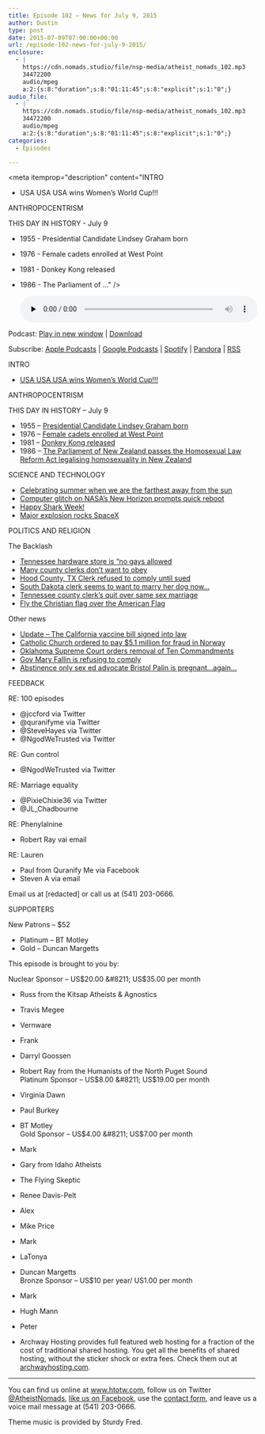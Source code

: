 ```yaml
---
title: Episode 102 – News for July 9, 2015
author: Dustin
type: post
date: 2015-07-09T07:00:00+00:00
url: /episode-102-news-for-july-9-2015/
enclosure:
  - |
    https://cdn.nomads.studio/file/nsp-media/atheist_nomads_102.mp3
    34472200
    audio/mpeg
    a:2:{s:8:"duration";s:8:"01:11:45";s:8:"explicit";s:1:"0";}
audio_file:
  - |
    https://cdn.nomads.studio/file/nsp-media/atheist_nomads_102.mp3
    34472200
    audio/mpeg
    a:2:{s:8:"duration";s:8:"01:11:45";s:8:"explicit";s:1:"0";}
categories:
  - Episodes

---
```

<div itemscope itemtype="http://schema.org/AudioObject">
  <meta itemprop="name" content="Episode 102 &#8211; News for July 9, 2015" />
  
  <meta itemprop="uploadDate" content="2015-07-09T01:00:00-06:00" />
  
  <meta itemprop="encodingFormat" content="audio/mpeg" />
  
  <meta itemprop="duration" content="PT1H11M45S" />
  
  <meta itemprop="description" content="INTRO
* USA USA USA wins Women’s World Cup!!!

ANTHROPOCENTRISM

THIS DAY IN HISTORY - July 9

* 1955 - Presidential Candidate Lindsey Graham born
* 1976 - Female cadets enrolled at West Point
* 1981 - Donkey Kong released
* 1986 - The Parliament of ..." />
  
  <meta itemprop="contentUrl" content="https://dts.podtrac.com/redirect.mp3/cdn.nomads.studio/file/nsp-media/atheist_nomads_102.mp3" />
  
  <meta itemprop="contentSize" content="32.9" />
  </p> 
  
  <div class="powerpress_player" id="powerpress_player_8359">
    <audio class="wp-audio-shortcode" id="audio-5134-103" preload="none" style="width: 100%;" controls="controls"><source type="audio/mpeg" src="https://dts.podtrac.com/redirect.mp3/cdn.nomads.studio/file/nsp-media/atheist_nomads_102.mp3?_=103" /><a href="https://dts.podtrac.com/redirect.mp3/cdn.nomads.studio/file/nsp-media/atheist_nomads_102.mp3">https://dts.podtrac.com/redirect.mp3/cdn.nomads.studio/file/nsp-media/atheist_nomads_102.mp3</a></audio>
  </div>
</div>

<p class="powerpress_links powerpress_links_mp3">
  Podcast: <a href="https://dts.podtrac.com/redirect.mp3/cdn.nomads.studio/file/nsp-media/atheist_nomads_102.mp3" class="powerpress_link_pinw" target="_blank" title="Play in new window" onclick="return powerpress_pinw('https://htotw.com/?powerpress_pinw=5134-podcast');" rel="nofollow">Play in new window</a> | <a href="https://dts.podtrac.com/redirect.mp3/cdn.nomads.studio/file/nsp-media/atheist_nomads_102.mp3" class="powerpress_link_d" title="Download" rel="nofollow" download="atheist_nomads_102.mp3">Download</a>
</p>

<p class="powerpress_links powerpress_subscribe_links">
  Subscribe: <a href="https://podcasts.apple.com/us/podcast/humanists-take-on-the-world/id530050098?mt=2&ls=1" class="powerpress_link_subscribe powerpress_link_subscribe_itunes" target="_blank" title="Subscribe on Apple Podcasts" rel="nofollow">Apple Podcasts</a> | <a href="https://www.google.com/podcasts?feed=aHR0cDovL2F0aGVpc3Rub21hZHMubGlic3luLmNvbS9yc3M%3D" class="powerpress_link_subscribe powerpress_link_subscribe_googleplay" target="_blank" title="Subscribe on Google Podcasts" rel="nofollow">Google Podcasts</a> | <a href="https://open.spotify.com/show/3LzK2xZGike6Tc1GEMtMbr?si=LieN9SNuTpq96smuaUsH8A" class="powerpress_link_subscribe powerpress_link_subscribe_spotify" target="_blank" title="Subscribe on Spotify" rel="nofollow">Spotify</a> | <a href="https://www.pandora.com/podcast/atheist-nomads/PC:10122?corr=62071012&part=ug" class="powerpress_link_subscribe powerpress_link_subscribe_pandora" target="_blank" title="Subscribe on Pandora" rel="nofollow">Pandora</a> | <a href="https://htotw.com/feed/podcast/" class="powerpress_link_subscribe powerpress_link_subscribe_rss" target="_blank" title="Subscribe via RSS" rel="nofollow">RSS</a>
</p>

INTRO  
* <a href="http://edition.cnn.com/2015/07/06/football/womens-world-cup-final/index.html" target="_blank" rel="noopener">USA USA USA wins Women’s World Cup!!!</a>

ANTHROPOCENTRISM

THIS DAY IN HISTORY &#8211; July 9

* 1955 &#8211; <a href="https://en.wikipedia.org/wiki/Lindsey_Graham" target="_blank" rel="noopener">Presidential Candidate Lindsey Graham born</a>  
* 1976 &#8211; <a href="http://www.history.com/this-day-in-history/female-cadets-enrolled-at-west-point" target="_blank" rel="noopener">Female cadets enrolled at West Point</a>  
* 1981 &#8211; <a href="https://en.wikipedia.org/wiki/Donkey_Kong" target="_blank" rel="noopener">Donkey Kong released</a>  
* 1986 &#8211; <a href="https://en.wikipedia.org/wiki/Homosexual_Law_Reform_Act_1986" target="_blank" rel="noopener">The Parliament of New Zealand passes the Homosexual Law Reform Act legalising homosexuality in New Zealand</a>

SCIENCE AND TECHNOLOGY

* <a href="http://phys.org/news/2015-07-earth-aphelion.html" target="_blank" rel="noopener">Celebrating summer when we are the farthest away from the sun</a>  
* <a href="http://phys.org/news/2015-07-spacecraft-pluto-recovers.html" target="_blank" rel="noopener">Computer glitch on NASA’s New Horizon prompts quick reboot</a>  
* <a href="http://www.cnn.com/2015/07/02/us/north-carolina-shark-attack/" target="_blank" rel="noopener">Happy Shark Week!</a>  
* <a href="http://www.floridatoday.com/story/tech/science/space/2015/07/06/spacex-preliminary-falcon-failure-cause-week/29761611/" target="_blank" rel="noopener">Major explosion rocks SpaceX</a>

POLITICS AND RELIGION

The Backlash

* <a href="http://www.wbir.com/story/news/local/claiborne-hancock-grainger-union/2015/06/30/store-puts-up-no-gays-allowed-sign-after-same-sex-marriage-ruling/29497621/" target="_blank" rel="noopener">Tennessee hardware store is “no gays allowed</a>  
* <a href="http://www.rawstory.com/2015/06/i-dont-stand-alone-county-clerks-invoke-religious-freedom-to-ignore-law-on-same-sex-marriage/" target="_blank" rel="noopener">Many county clerks don’t want to obey</a>  
* <a href="http://thinkprogress.org/lgbt/2015/07/07/3677515/texas-clerk-marriage-lawsuit/" target="_blank" rel="noopener">Hood County, TX Clerk refused to comply until sued</a>  
* <a href="http://www.ksfy.com/home/headlines/Sioux-Falls-woman-made-over-offensive-comment-from-county-employee-310824651.html?device=tablet&c=y" target="_blank" rel="noopener">South Dakota clerk seems to want to marry her dog now&#8230;</a>  
* <a href="http://www.wbir.com/story/news/2015/07/02/clerk-employees-quit-rather-than-issue-gay-marriage-licenses/29646743/" target="_blank" rel="noopener">Tennessee county clerk&#8217;s quit over same sex marriage</a>  
* <a href="http://www.rawstory.com/2015/07/anti-gay-nc-pastor-launches-movement-to-fly-christian-flag-above-the-american-flag/" target="_blank" rel="noopener">Fly the Christian flag over the American Flag</a>

Other news

* <a href="http://www.sacbee.com/news/politics-government/capitol-alert/article25834726.html" target="_blank" rel="noopener">Update &#8211; The California vaccine bill signed into law</a>  
* <a href="http://www.upi.com/Top_News/World-News/2015/07/01/Catholic-Church-in-Norway-ordered-to-pay-51-million-for-fraud/9071435757885/?spt=sec&or=tn" target="_blank" rel="noopener">Catholic Church ordered to pay $5.1 million for fraud in Norway</a>  
* <a href="http://www.tulsaworld.com/news/capitol_report/state-supreme-court-rules-against-ten-commandments-monument-at-capitol/article_5f8354f8-e0aa-56ec-8f0b-315b4a4475e2.html?mode=jqm" target="_blank" rel="noopener">Oklahoma Supreme Court orders removal of Ten Commandments</a>  
* <a href="http://www.tulsaworld.com/news/capitol_report/ten-commandments-monument-to-remain-at-capitol-gov-mary-fallin/article_b6a922ce-2d5e-5675-9929-5f18658ee5b9.html" target="_blank" rel="noopener">Gov Mary Fallin is refusing to comply</a>  
* <a href="http://www.rawstory.com/2015/06/can-bristol-palin-finally-admit-that-abstinence-education-is-garbage/" target="_blank" rel="noopener">Abstinence only sex ed advocate Bristol Palin is pregnant&#8230;again&#8230;</a>

FEEDBACK

RE: 100 episodes  
* @jccford via Twitter  
* @quranifyme via Twitter  
* @SteveHayes via Twitter  
* @NgodWeTrusted via Twitter

RE: Gun control  
* @NgodWeTrusted via Twitter

RE: Marriage equality  
* @PixieChixie36 via Twitter  
* @JL_Chadbourne

RE: Phenylalnine  
* Robert Ray vai email

RE: Lauren  
* Paul from Quranify Me via Facebook  
* Steven A via email

Email us at [redacted] or call us at (541) 203-0666.

SUPPORTERS

New Patrons &#8211; $52

* Platinum &#8211; BT Motley  
* Gold &#8211; Duncan Margetts

This episode is brought to you by:

Nuclear Sponsor &#8211; US$20.00 &#8211; US$35.00 per month  
* Russ from the Kitsap Atheists & Agnostics  
* Travis Megee  
* Vernware  
* Frank  
* Darryl Goossen  
* Robert Ray from the Humanists of the North Puget Sound  
Platinum Sponsor &#8211; US$8.00 &#8211; US$19.00 per month  
* Virginia Dawn  
* Paul Burkey  
* BT Motley  
Gold Sponsor &#8211; US$4.00 &#8211; US$7.00 per month  
* Mark  
* Gary from Idaho Atheists  
* The Flying Skeptic  
* Renee Davis-Pelt  
* Alex  
* Mike Price  
* Mark  
* LaTonya  
* Duncan Margetts  
Bronze Sponsor &#8211; US$10 per year/ US1.00 per month  
* Mark  
* Hugh Mann  
* Peter

* Archway Hosting provides full featured web hosting for a fraction of the cost of traditional shared hosting. You get all the benefits of shared hosting, without the sticker shock or extra fees. Check them out at <a href="http://archwayhosting.com/" target="_blank" rel="noopener">archwayhosting.com</a>.

<hr width="500" />

You can find us online at <a href="https://www.htotw.com/" target="_blank" rel="noopener">www.htotw.com</a>, follow us on Twitter <a href="https://htotw.com/twitter" target="_blank" rel="noopener">@AtheistNomads</a>, <a href="https://htotw.com/facebook" target="_blank" rel="noopener">like us on Facebook</a>, use the [contact form](https://htotw.com/contact), and leave us a voice mail message at (541) 203-0666.

Theme music is provided by Sturdy Fred.